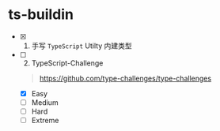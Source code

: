 # ts-buildin
- [x] 1. 手写 `TypeScript` Utilty 内建类型
- [ ] 2. TypeScript-Challenge
  > https://github.com/type-challenges/type-challenges
  - [X] Easy
  - [ ] Medium
  - [ ] Hard
  - [ ] Extreme
